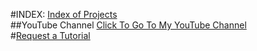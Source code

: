 #INDEX:
[Index of Projects](Index.html)
<br>
##YouTube Channel
[Click To Go To My YouTube Channel](https://www.youtube.com/channel/UCATE-Bu884tGXuz406IVPXQ)
<br>
#[Request a Tutorial](Request.html)
